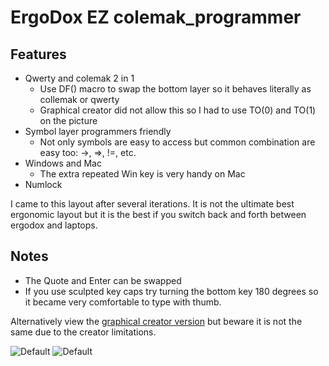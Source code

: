 # ErgoDox EZ colemak_programmer

## Features

* Qwerty and colemak 2 in 1
  * Use DF() macro to swap the bottom layer so it behaves literally as collemak or qwerty
  * Graphical creator did not allow this so I had to use TO(0) and TO(1) on the picture
* Symbol layer programmers friendly
  * Not only symbols are easy to access but common combination are easy too: ->, =>, !=, etc.
* Windows and Mac
  * The extra repeated Win key is very handy on Mac
* Numlock

I came to this layout after several iterations. It is not the ultimate best ergonomic layout but it is the best if you switch back and forth between ergodox and laptops.

## Notes
* The Quote and Enter can be swapped
* If you use sculpted key caps try turning the bottom key 180 degrees so it became very comfortable to type with thumb.

Alternatively view the [graphical creator version](http://configure.ergodox-ez.com/keyboard_layouts/kmevwm/edit) but beware it is not the same due to the creator limitations.

![Default](https://i.imgur.com/BCJEoKw.jpg)
![Default](https://i.imgur.com/0P1jBph.jpg)